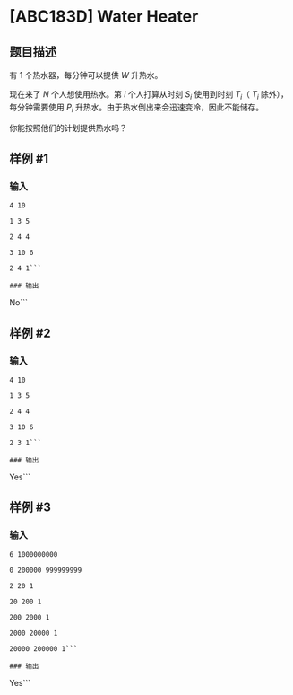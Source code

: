 # [ABC183D] Water Heater

## 题目描述

有 $1$ 个热水器，每分钟可以提供 $W$ 升热水。

现在来了 $N$ 个人想使用热水。第 $i$ 个人打算从时刻 $S_i$ 使用到时刻 $T_i$（ $T_i$ 除外），每分钟需要使用 $P_i$ 升热水。由于热水倒出来会迅速变冷，因此不能储存。

你能按照他们的计划提供热水吗？

## 样例 #1

### 输入

```
4 10
1 3 5
2 4 4
3 10 6
2 4 1```

### 输出

```
No```

## 样例 #2

### 输入

```
4 10
1 3 5
2 4 4
3 10 6
2 3 1```

### 输出

```
Yes```

## 样例 #3

### 输入

```
6 1000000000
0 200000 999999999
2 20 1
20 200 1
200 2000 1
2000 20000 1
20000 200000 1```

### 输出

```
Yes```

